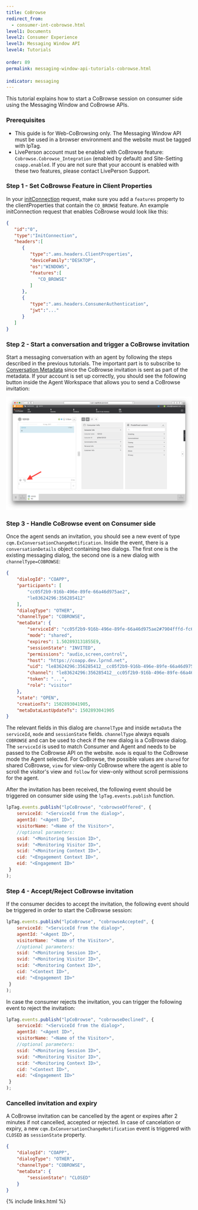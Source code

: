 ```yaml
---
title: CoBrowse
redirect_from:
  - consumer-int-cobrowse.html
level1: Documents
level2: Consumer Experience
level3: Messaging Window API
level4: Tutorials

order: 89
permalink: messaging-window-api-tutorials-cobrowse.html

indicator: messaging
---
```


This tutorial explains how to start a CoBrowse session on consumer side using the Messaging Window and CoBrowse APIs.

### Prerequisites
* This guide is for Web-CoBrowsing only. The Messaging Window API must be used in a browser environment and the website must be tagged with lpTag.
* LivePerson account must be enabled with CoBrowse feature: ``Cobrowse.Cobrowse_Integration`` (enabled by default) and Site-Setting ``coapp.enabled``. If you are not sure that your account is enabled with these two features, please contact LivePerson Support.

### Step 1 - Set CoBrowse Feature in Client Properties

In your [initConnection](/consumer-int-msg-init-con.html) request, make sure you add a ``features`` property to the clientProperties that contain the ``CO_BROWSE`` feature. An example initConnection request that enables CoBrowse would look like this:

```json
{
   "id":"0",
   "type":"InitConnection",
   "headers":[
      {
         "type":".ams.headers.ClientProperties",
         "deviceFamily":"DESKTOP",
         "os":"WINDOWS",
         "features":[
            "CO_BROWSE"
         ]
      },
      {
         "type":".ams.headers.ConsumerAuthentication",
         "jwt":"..."
      }
   ]
}
```

### Step 2 - Start a conversation and trigger a CoBrowse invitation
Start a messaging conversation with an agent by following the steps described in the previous tutorials. The important part is to subscribe to [Conversation Metadata](/consumer-int-conversation-md.html) since the CoBrowse invitation is sent as part of the metadata.
If your account is set up correctly, you should see the following button inside the Agent Workspace that allows you to send a CoBrowse invitation:

![agent_invitation](img/agent_cobrowse_invitation.png)

### Step 3 - Handle CoBrowse event on Consumer side
Once the agent sends an invitation, you should see a new event of type ``cqm.ExConversationChangeNotification``. Inside the event, there is a ``conversationDetails`` object containing two dialogs. The first one is the existing messaging dialog, the second one is a new dialog with ``channelType=COBROWSE``:

```json
{
    "dialogId": "COAPP",
    "participants": [
        "cc05f2b9-916b-496e-89fe-66a46d975ae2",
        "le83624296:356285412"
    ],
    "dialogType": "OTHER",
    "channelType": "COBROWSE",
    "metaData": {
        "serviceId": "cc05f2b9-916b-496e-89fe-66a46d975ae2#7904fffd-fc68-4d93-b611-4dc06ab26bf4",
        "mode": "shared",
        "expires": 1.502893131855E9,
        "sessionState": "INVITED",
        "permissions": "audio,screen,control",
        "host": "https://coapp.dev.lprnd.net",
        "uid": "le83624296:356285412__cc05f2b9-916b-496e-89fe-66a46d975ae2_1502893040466_1502893041854",
        "channel": "le83624296:356285412__cc05f2b9-916b-496e-89fe-66a46d975ae2_1502893040466",
        "token": "...",
        "role": "visitor"
    },
    "state": "OPEN",
    "creationTs": 1502893041905,
    "metaDataLastUpdateTs": 1502893041905
}
```

The relevant fields in this dialog are ``channelType`` and inside ``metaData`` the ``serviceId``, ``mode`` and ``sessionState`` fields. ``channelType`` always equals ``COBROWSE`` and can be used to check if the new dialog is a CoBrowse dialog. The ``serviceId`` is used to match Consumer and Agent and needs to be passed to the CoBrowse API on the website. ``mode`` is equal to the CoBrowse mode the Agent selected. For CoBrowse, the possible values are ``shared`` for shared CoBrowse, ``view`` for view-only CoBrowse where the agent is able to scroll the visitor's view and ``follow`` for view-only without scroll permissions for the agent.

After the invitation has been received, the following event should be triggered on consumer side using the ``lpTag.events.publish`` function.

```js
lpTag.events.publish("lpCoBrowse", "cobrowseOffered", {
 	serviceId: "<ServiceId from the dialog>",
 	agentId: "<Agent ID>",
 	visitorName: "<Name of the Visitor>",
 	//optional parameters:
 	ssid: "<Monitoring Session ID>",
 	svid: "<Monitoring Visitor ID>",
 	scid: "<Monitoring Context ID>",
 	cid: "<Engagement Context ID>",
 	eid: "<Engagement ID>"
 }
);
```

### Step 4 - Accept/Reject CoBrowse invitation
If the consumer decides to accept the invitation, the following event should be triggered in order to start the CoBrowse session:

```js
lpTag.events.publish("lpCoBrowse", "cobrowseAccepted", {
 	serviceId: "<ServiceId from the dialog>",
 	agentId: "<Agent ID>",
 	visitorName: "<Name of the Visitor>",
 	//optional parameters:
 	ssid: "<Monitoring Session ID>",
 	svid: "<Monitoring Visitor ID>",
 	scid: "<Monitoring Context ID>",
 	cid: "<Context ID>",
 	eid: "<Engagement ID>"
 }
);
```

In case the consumer rejects the invitation, you can trigger the following event to reject the invitation:

```js
lpTag.events.publish("lpCoBrowse", "cobrowseDeclined", {
 	serviceId: "<ServiceId from the dialog>",
 	agentId: "<Agent ID>",
 	visitorName: "<Name of the Visitor>",
 	//optional parameters:
 	ssid: "<Monitoring Session ID>",
 	svid: "<Monitoring Visitor ID>",
 	scid: "<Monitoring Context ID>",
 	cid: "<Context ID>",
 	eid: "<Engagement ID>"
 }
);
```

### Cancelled invitation and expiry
A CoBrowse invitation can be cancelled by the agent or expires after 2 minutes if not cancelled, accepted or rejected. In case of cancelation or expiry, a new ``cqm.ExConversationChangeNotification`` event is triggered with ``CLOSED`` as ``sessionState`` property.

```json
{
	"dialogId": "COAPP",
	"dialogType": "OTHER",
	"channelType": "COBROWSE",
	"metaData": {
		"sessionState": "CLOSED"
	}
}
```



{% include links.html %}

